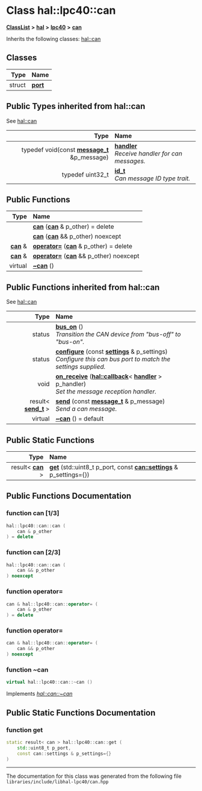 

# Class hal::lpc40::can



[**ClassList**](annotated.md) **>** [**hal**](namespacehal.md) **>** [**lpc40**](namespacehal_1_1lpc40.md) **>** [**can**](classhal_1_1lpc40_1_1can.md)








Inherits the following classes: [hal::can](classhal_1_1can.md)












## Classes

| Type | Name |
| ---: | :--- |
| struct | [**port**](structhal_1_1lpc40_1_1can_1_1port.md) <br> |




## Public Types inherited from hal::can

See [hal::can](classhal_1_1can.md)

| Type | Name |
| ---: | :--- |
| typedef void(const [**message\_t**](structhal_1_1can_1_1message__t.md) &p\_message) | [**handler**](#typedef-handler)  <br>_Receive handler for can messages._  |
| typedef uint32\_t | [**id\_t**](#typedef-id_t)  <br>_Can message ID type trait._  |






































## Public Functions

| Type | Name |
| ---: | :--- |
|   | [**can**](#function-can-13) ([**can**](classhal_1_1lpc40_1_1can.md) & p\_other) = delete<br> |
|   | [**can**](#function-can-23) ([**can**](classhal_1_1lpc40_1_1can.md) && p\_other) noexcept<br> |
|  [**can**](classhal_1_1lpc40_1_1can.md) & | [**operator=**](#function-operator) ([**can**](classhal_1_1lpc40_1_1can.md) & p\_other) = delete<br> |
|  [**can**](classhal_1_1lpc40_1_1can.md) & | [**operator=**](#function-operator_1) ([**can**](classhal_1_1lpc40_1_1can.md) && p\_other) noexcept<br> |
| virtual  | [**~can**](#function-can) () <br> |


## Public Functions inherited from hal::can

See [hal::can](classhal_1_1can.md)

| Type | Name |
| ---: | :--- |
|  status | [**bus\_on**](#function-bus_on) () <br>_Transition the CAN device from "bus-off" to "bus-on"._  |
|  status | [**configure**](#function-configure) (const [**settings**](structhal_1_1can_1_1settings.md) & p\_settings) <br>_Configure this can bus port to match the settings supplied._  |
|  void | [**on\_receive**](#function-on_receive) ([**hal::callback**](namespacehal.md#typedef-callback)&lt; [**handler**](classhal_1_1can.md#typedef-handler) &gt; p\_handler) <br>_Set the message reception handler._  |
|  result&lt; [**send\_t**](structhal_1_1can_1_1send__t.md) &gt; | [**send**](#function-send) (const [**message\_t**](structhal_1_1can_1_1message__t.md) & p\_message) <br>_Send a can message._  |
| virtual  | [**~can**](#function-can) () = default<br> |


## Public Static Functions

| Type | Name |
| ---: | :--- |
|  result&lt; [**can**](classhal_1_1lpc40_1_1can.md) &gt; | [**get**](#function-get) (std::uint8\_t p\_port, const [**can::settings**](structhal_1_1can_1_1settings.md) & p\_settings={}) <br> |




















































## Public Functions Documentation




### function can [1/3]

```C++
hal::lpc40::can::can (
    can & p_other
) = delete
```






### function can [2/3]

```C++
hal::lpc40::can::can (
    can && p_other
) noexcept
```






### function operator= 

```C++
can & hal::lpc40::can::operator= (
    can & p_other
) = delete
```






### function operator= 

```C++
can & hal::lpc40::can::operator= (
    can && p_other
) noexcept
```






### function ~can 

```C++
virtual hal::lpc40::can::~can () 
```



Implements [*hal::can::~can*](classhal_1_1can.md#function-can)

## Public Static Functions Documentation




### function get 

```C++
static result< can > hal::lpc40::can::get (
    std::uint8_t p_port,
    const can::settings & p_settings={}
) 
```




------------------------------
The documentation for this class was generated from the following file `libraries/include/libhal-lpc40/can.hpp`

